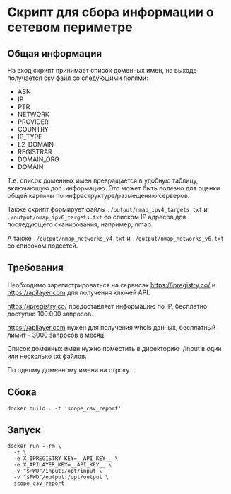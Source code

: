 # Скрипт для сбора информации о сетевом периметре

## Общая информация

На вход скрипт принимает список доменных имен, на выходе получается csv файл со следующими полями:
- ASN
- IP
- PTR
- NETWORK
- PROVIDER
- COUNTRY
- IP_TYPE
- L2_DOMAIN
- REGISTRAR
- DOMAIN_ORG
- DOMAIN

Т.е. список доменных имен превращается в удобную таблицу, включающую доп. информацию.
Это может быть полезно для оценки общей картины по инфраструктуре/размещению серверов.

Также скрипт формирует файлы `./output/nmap_ipv4_targets.txt` и `./output/nmap_ipv6_targets.txt` со списком IP адресов для последующего сканирования, например, nmap.

А также `./output/nmap_networks_v4.txt` и `./output/nmap_networks_v6.txt` со списоком подсетей.

## Требования

Необходимо зарегистрироваться на сервисах https://ipregistry.co/ и https://apilayer.com для получения ключей API.

https://ipregistry.co/ предоставляет информацию по IP, бесплатно доступно 100.000 запросов.

https://apilayer.com нужен для получения whois данных, бесплатный лимит - 3000 запросов в месяц.

Список доменных имен нужно поместить в директорию ./input в один или несколько txt файлов.

По одному доменному имени на строку.

## Сбока

    docker build . -t 'scope_csv_report'

## Запуск

    docker run --rm \
      -t \
      -e X_IPREGISTRY_KEY=__API_KEY__ \
      -e X_APILAYER_KEY=__API_KEY__ \
      -v "$PWD"/input:/opt/input \
      -v "$PWD"/output:/opt/output \
      scope_csv_report
